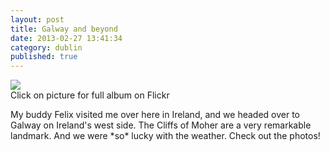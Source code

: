 ```yaml
---
layout: post
title: Galway and beyond
date: 2013-02-27 13:41:34
category: dublin
published: true
---
```


<p class="pic"><a href="http://www.flickr.com/photos/timm_schoof/sets/72157632851854965/"><img src="http://blog.timmschoof.com/images/towerhouse.jpg"></a><br>Click on picture for full album on Flickr</p>
My buddy Felix visited me over here in Ireland, and we headed over to Galway on Ireland's west side. The Cliffs of Moher are a very remarkable landmark. And we were *so* lucky with the weather. Check out the photos! 